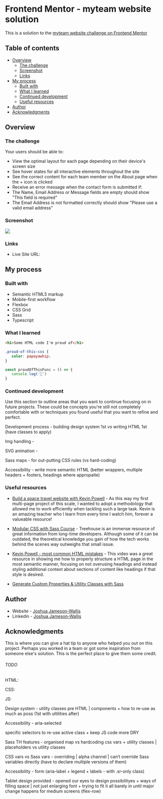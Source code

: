 # Frontend Mentor - myteam website solution

This is a solution to the [myteam website challenge on Frontend Mentor](https://www.frontendmentor.io/challenges/myteam-multipage-website-mxlEauvW)

## Table of contents

-  [Overview](#overview)
   -  [The challenge](#the-challenge)
   -  [Screenshot](#screenshot)
   -  [Links](#links)
-  [My process](#my-process)
   -  [Built with](#built-with)
   -  [What I learned](#what-i-learned)
   -  [Continued development](#continued-development)
   -  [Useful resources](#useful-resources)
-  [Author](#author)
-  [Acknowledgments](#acknowledgments)

## Overview

### The challenge

Your users should be able to:

-  View the optimal layout for each page depending on their device's screen size
-  See hover states for all interactive elements throughout the site
-  See the correct content for each team member on the About page when the + icon is clicked
-  Receive an error message when the contact form is submitted if:
-  The Name, Email Address or Message fields are empty should show "This field is required"
-  The Email Address is not formatted correctly should show "Please use a valid email address"

### Screenshot

![](./screenshot.jpg)

### Links

-  Live Site URL:

## My process

### Built with

-  Semantic HTML5 markup
-  Mobile-first workflow
-  Flexbox
-  CSS Grid
-  Sass
-  Typescript

### What I learned

```html
<h1>Some HTML code I'm proud of</h1>
```

```css
.proud-of-this-css {
   color: papayawhip;
}
```

```js
const proudOfThisFunc = () => {
   console.log('🎉')
}
```

### Continued development

Use this section to outline areas that you want to continue focusing on in future projects. These could be concepts you're still not completely comfortable with or techniques you found useful that you want to refine and perfect.

Development process - building design system 1st vs writing HTML 1st (have classes to apply)

Img handling -

SVG animation -

Sass maps - for out-putting CSS rules (vs hard-coding)

Accessibility - write more semantic HTML (better wrappers, multiple headers + footers, headings where appropaite)

### Useful resources

-  [Build a space travel website with Kevin Powell](https://scrimba.com/learn/spacetravel) - As this way my first multi-page project of this scale, I wanted to adopt a methodology that allowed me to work efficiently when tackling such a large task. Kevin is an amazing teacher who I learn from every time I watch him, forever a valueable resource!

-  [Modular CSS with Sass Course](https://teamtreehouse.com/library/modular-css-with-sass) - Treehouse is an immense resource of great information from long-time developers. Although some of it can be outdated, the theoretical knowledge you gain of how the tech works behind the scenes way outweighs that small issue.

-  [Kevin Powell - most common HTML mistakes](https://www.youtube.com/watch?v=NexL5_Vdoq8&ab_channel=KevinPowell) - This video was a great resource in showing me how to properly structure a HTML page in the most semantic manner, focusing on not overusing headings and instead styling additional context about sections of content like headings if that style is desired.

-  [Generate Custom Properties & Utility Classes with Sass](https://www.youtube.com/watch?v=gP8yFWCTr7Q&ab_channel=KevinPowell)

## Author

-  Website - [Joshua Jameson-Wallis](https://joshuajamesonwallis.com)
-  Linkedin - [Joshua Jameson-Wallis]()

## Acknowledgments

This is where you can give a hat tip to anyone who helped you out on this project. Perhaps you worked in a team or got some inspiration from someone else's solution. This is the perfect place to give them some credit.

###### TODO

HTML:

CSS:

JS:

Design system - utility classes pre HTML | components + how to re-use as much as poss (1st with ultilities after)

Accessibility - aria-selected

specific selectors to re-use active class + keep JS code more DRY

Sass TH features - organised map vs hardcoding css vars + utility classes | placeholders vs utility classes

CSS vars vs Sass vars - overriding | alpha channel | can’t override Sass variables directly (have to declare multiple versions of them)

Accessibility - form (aria-label + legend + labels - with .sr-only class)

Tablet design provided - opened our eyes to design possibilityes + ways of filling space | not just enlarging font + trying to fit it all barely in until major change happens for medium screens (flex-row)
